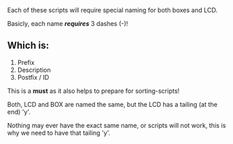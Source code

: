 Each of these scripts will require special naming for both boxes and LCD.

Basicly, each name ***requires*** 3 dashes (-)!

Which is:
--------

1. Prefix
2. Description
3. Postfix / ID


This is a **must** as it also helps to prepare for sorting-scripts!

Both, LCD and BOX are named the same, but the LCD has a tailing (at the end) 'y'.

Nothing may ever have the exact same name, or scripts will not work, this is why we need to have that tailing 'y'.